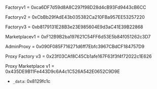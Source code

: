 Factoryv1 = 0xca6DF7d59d8A8C297f98D28d4cB93Fd9443cB6CC

Factoryv2 = 0xCbBb29fAdE43b035382Ca210FBa957EE53257220

Factoryv3 = 0xb8179131E28B3e23E985604E9d3aC41E39B22868

Marketplacev1 = 0xF12B9B2ba197621C54FF6d53E5b84f051262c3D7

AdminProxy = 0x090F085F716271d6ff7Ebfc3967CBdCF184757D9

Proxy Factory v3 = 0x23f03CAf8C45Cb1afe167F63f3f4f72022c1E626

Proxy Marketplace v1 = 0x435DE9B11Fe443D9c6A4c1C526A542E0652C9D9E



   - `_data`: 0x8129fc1c